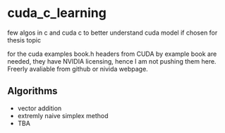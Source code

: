 # cuda_c_learning
few algos in c and cuda c to better understand cuda model if chosen for thesis topic 


for the cuda examples book.h headers from CUDA by example book are needed, they have NVIDIA licensing, hence I am not pushing them here. Freerly avaliable from github or nivida webpage.


## Algorithms 
- vector addition
- extremly naive simplex method
- TBA 

